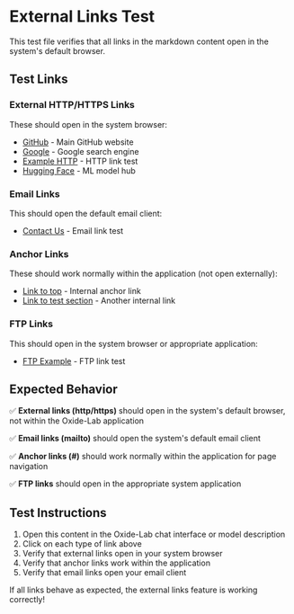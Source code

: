 # External Links Test

This test file verifies that all links in the markdown content open in the system's default browser.

## Test Links

### External HTTP/HTTPS Links
These should open in the system browser:
- [GitHub](https://github.com) - Main GitHub website
- [Google](https://www.google.com) - Google search engine  
- [Example HTTP](http://example.com) - HTTP link test
- [Hugging Face](https://huggingface.co) - ML model hub

### Email Links
This should open the default email client:
- [Contact Us](mailto:test@example.com) - Email link test

### Anchor Links
These should work normally within the application (not open externally):
- [Link to top](#external-links-test) - Internal anchor link
- [Link to test section](#test-links) - Another internal link

### FTP Links
This should open in the system browser or appropriate application:
- [FTP Example](ftp://ftp.example.com) - FTP link test

## Expected Behavior

✅ **External links (http/https)** should open in the system's default browser, not within the Oxide-Lab application

✅ **Email links (mailto)** should open the system's default email client

✅ **Anchor links (#)** should work normally within the application for page navigation

✅ **FTP links** should open in the appropriate system application

## Test Instructions

1. Open this content in the Oxide-Lab chat interface or model description
2. Click on each type of link above
3. Verify that external links open in your system browser
4. Verify that anchor links work within the application
5. Verify that email links open your email client

If all links behave as expected, the external links feature is working correctly!
